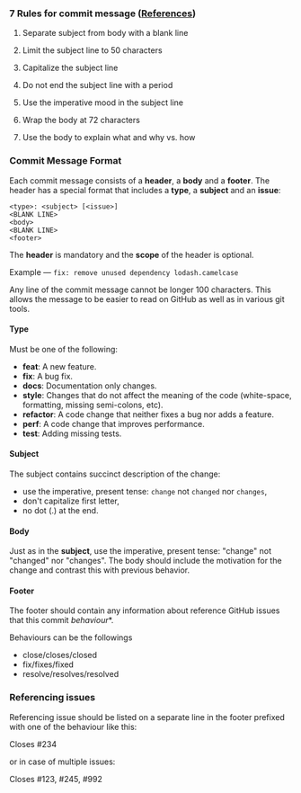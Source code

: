 ### 7 Rules for commit message ([References](https://chris.beams.io/posts/git-commit/))

1. Separate subject from body with a blank line

2. Limit the subject line to 50 characters

3. Capitalize the subject line

4. Do not end the subject line with a period

5. Use the imperative mood in the subject line

6. Wrap the body at 72 characters

7. Use the body to explain what and why vs. how


### Commit Message Format
Each commit message consists of a **header**, a **body** and a **footer**.  The header has a special
format that includes a **type**, a **subject** and an **issue**:

```
<type>: <subject> [<issue>]
<BLANK LINE>
<body>
<BLANK LINE>
<footer>
```

The **header** is mandatory and the **scope** of the header is optional.

Example — `fix: remove unused dependency lodash.camelcase`

Any line of the commit message cannot be longer 100 characters. This allows the message to be easier to read on GitHub as well as in various git tools.

#### Type
Must be one of the following:

* **feat**: A new feature.
* **fix**: A bug fix.
* **docs**: Documentation only changes.
* **style**: Changes that do not affect the meaning of the code (white-space, formatting, missing semi-colons, etc).
* **refactor**: A code change that neither fixes a bug nor adds a feature.
* **perf**: A code change that improves performance.
* **test**: Adding missing tests.

#### Subject
The subject contains succinct description of the change:

* use the imperative, present tense: `change` not `changed` nor `changes`,
* don't capitalize first letter,
* no dot (.) at the end.

#### Body
Just as in the **subject**, use the imperative, present tense: "change" not "changed" nor "changes".
The body should include the motivation for the change and contrast this with previous behavior.

#### Footer
The footer should contain any information about reference GitHub issues that this commit *behaviour**.

Behaviours can be the followings
- close/closes/closed
- fix/fixes/fixed
- resolve/resolves/resolved

### Referencing issues

Referencing issue should be listed on a separate line in the footer prefixed with one of the behaviour like this:

Closes #234

or in case of multiple issues:

Closes #123, #245, #992

